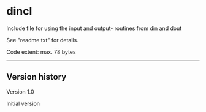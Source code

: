 # dincl
Include file for using the input and output- routines from din and dout

See "readme.txt" for details.

Code extent: max. 78 bytes

-----

Version history
---------------

Version 1.0

Initial version

